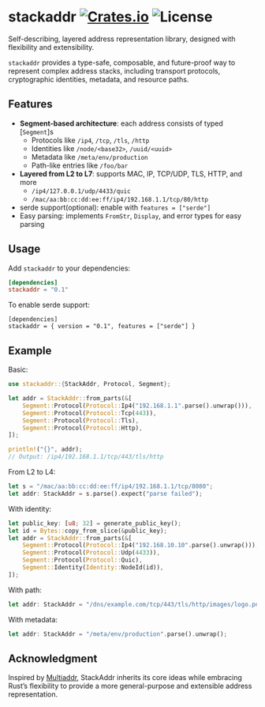 [crates-badge]: https://img.shields.io/crates/v/stackaddr.svg
[crates-url]: https://crates.io/crates/stackaddr
[license-badge]: https://img.shields.io/crates/l/stackaddr.svg
[doc-url]: https://docs.rs/stackaddr/latest/stackaddr
[stackaddr-github-url]: https://github.com/fortnium/stackaddr

# stackaddr [![Crates.io][crates-badge]][crates-url] ![License][license-badge]
Self-describing, layered address representation library, designed with flexibility and extensibility.

`stackaddr` provides a type-safe, composable, and future-proof way to represent complex address stacks, including transport protocols, cryptographic identities, metadata, and resource paths.  

## Features
- **Segment-based architecture**: each address consists of typed [`Segment`]s
    - Protocols like `/ip4`, `/tcp`, `/tls`, `/http`
    - Identities like `/node/<base32>`, `/uuid/<uuid>`
    - Metadata like `/meta/env/production`
    - Path-like entries like `/foo/bar`
- **Layered from L2 to L7**: supports MAC, IP, TCP/UDP, TLS, HTTP, and more
    - `/ip4/127.0.0.1/udp/4433/quic`
    - `/mac/aa:bb:cc:dd:ee:ff/ip4/192.168.1.1/tcp/80/http`
- serde support(optional): enable with `features = ["serde"]`
- Easy parsing: implements `FromStr`, `Display`, and error types for easy parsing

## Usage
Add `stackaddr` to your dependencies:  
```toml:Cargo.toml
[dependencies]
stackaddr = "0.1"
```

To enable serde support:
```
[dependencies]
stackaddr = { version = "0.1", features = ["serde"] }
```

## Example
Basic:
```rust
use stackaddr::{StackAddr, Protocol, Segment};

let addr = StackAddr::from_parts(&[
    Segment::Protocol(Protocol::Ip4("192.168.1.1".parse().unwrap())),
    Segment::Protocol(Protocol::Tcp(443)),
    Segment::Protocol(Protocol::Tls),
    Segment::Protocol(Protocol::Http),
]);

println!("{}", addr); 
// Output: /ip4/192.168.1.1/tcp/443/tls/http
```

From L2 to L4:
```rust
let s = "/mac/aa:bb:cc:dd:ee:ff/ip4/192.168.1.1/tcp/8080";
let addr: StackAddr = s.parse().expect("parse failed");
```

With identity:
```rust
let public_key: [u8; 32] = generate_public_key();
let id = Bytes::copy_from_slice(&public_key);
let addr = StackAddr::from_parts(&[
    Segment::Protocol(Protocol::Ip4("192.168.10.10".parse().unwrap())),
    Segment::Protocol(Protocol::Udp(4433)),
    Segment::Protocol(Protocol::Quic),
    Segment::Identity(Identity::NodeId(id)),
]);
```

With path:
```rust
let addr: StackAddr = "/dns/example.com/tcp/443/tls/http/images/logo.png".parse().unwrap();
```

With metadata:
```rust
let addr: StackAddr = "/meta/env/production".parse().unwrap();
```

## Acknowledgment
Inspired by [Multiaddr](https://github.com/multiformats/multiaddr),
StackAddr inherits its core ideas while embracing Rust’s flexibility to provide a more general-purpose and extensible address representation.
